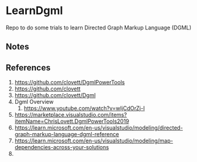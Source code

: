 # LearnDgml
Repo to do some trials to learn Directed Graph Markup Language (DGML)

## Notes

## References
1. https://github.com/clovett/DgmlPowerTools
2. https://github.com/clovett
3. https://github.com/clovett/Dgml
4. Dgml Overview 
   1. https://www.youtube.com/watch?v=wIjCdOrZj-I
5. https://marketplace.visualstudio.com/items?itemName=ChrisLovett.DgmlPowerTools2019
6. https://learn.microsoft.com/en-us/visualstudio/modeling/directed-graph-markup-language-dgml-reference
7. https://learn.microsoft.com/en-us/visualstudio/modeling/map-dependencies-across-your-solutions
8. 
